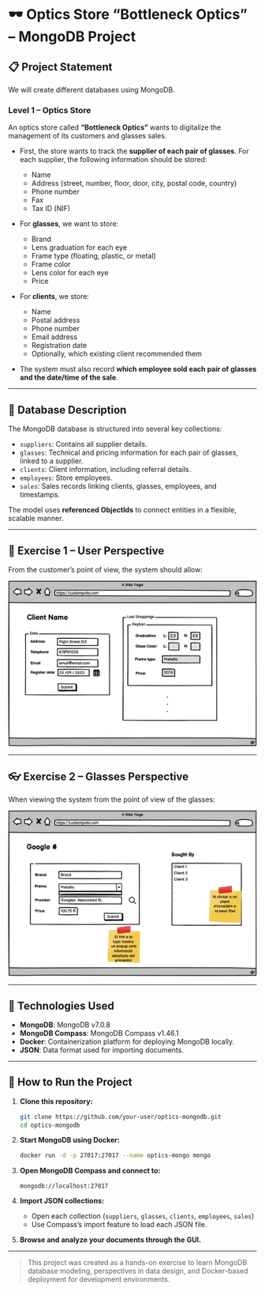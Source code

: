 # 🕶️ Optics Store “Bottleneck Optics” – MongoDB Project

## 📋 Project Statement

We will create different databases using MongoDB.

### Level 1 – Optics Store

An optics store called **“Bottleneck Optics”** wants to digitalize the management of its customers and glasses sales.

- First, the store wants to track the **supplier of each pair of glasses**. For each supplier, the following information should be stored:
  - Name
  - Address (street, number, floor, door, city, postal code, country)
  - Phone number
  - Fax
  - Tax ID (NIF)

- For **glasses**, we want to store:
  - Brand
  - Lens graduation for each eye
  - Frame type (floating, plastic, or metal)
  - Frame color
  - Lens color for each eye
  - Price

- For **clients**, we store:
  - Name
  - Postal address
  - Phone number
  - Email address
  - Registration date
  - Optionally, which existing client recommended them

- The system must also record **which employee sold each pair of glasses and the date/time of the sale**.

---

## 🧠 Database Description

The MongoDB database is structured into several key collections:

- `suppliers`: Contains all supplier details.
- `glasses`: Technical and pricing information for each pair of glasses, linked to a supplier.
- `clients`: Client information, including referral details.
- `employees`: Store employees.
- `sales`: Sales records linking clients, glasses, employees, and timestamps.

The model uses **referenced ObjectIds** to connect entities in a flexible, scalable manner.

---

## 👀 Exercise 1 – User Perspective

From the customer’s point of view, the system should allow:

![foto](Exercise1.jpg)

---

## 👓 Exercise 2 – Glasses Perspective

When viewing the system from the point of view of the glasses:

![photo](Exercise2.jpg)

---

## 🧰 Technologies Used

- **MongoDB**: MongoDB v7.0.8
- **MongoDB Compass**: MongoDB Compass v1.46.1
- **Docker**: Containerization platform for deploying MongoDB locally.
- **JSON**: Data format used for importing documents.

---

## 🚀 How to Run the Project

1. **Clone this repository:**
   ```bash
   git clone https://github.com/your-user/optics-mongodb.git
   cd optics-mongodb
   ```

2. **Start MongoDB using Docker:**
   ```bash
   docker run -d -p 27017:27017 --name optics-mongo mongo
   ```

3. **Open MongoDB Compass and connect to:**
   ```
   mongodb://localhost:27017
   ```

4. **Import JSON collections:**
   - Open each collection (`suppliers`, `glasses`, `clients`, `employees`, `sales`)
   - Use Compass’s import feature to load each JSON file.

5. **Browse and analyze your documents through the GUI.**

---

> This project was created as a hands-on exercise to learn MongoDB database modeling, perspectives in data design, and Docker-based deployment for development environments.
